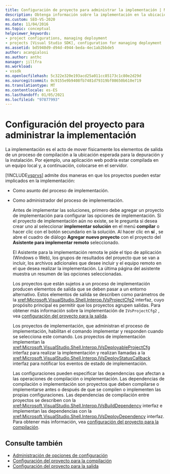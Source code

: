 ```yaml
---
title: Configuración de proyecto para administrar la implementación | Microsoft Docs
description: Obtenga información sobre la implementación en la ubicación esperada para la depuración e instalación, y las dos formas en que Visual Studio es compatible con proyectos que admiten la implementación de.
ms.custom: SEO-VS-2020
ms.date: 11/04/2016
ms.topic: conceptual
helpviewer_keywords:
- project configurations, managing deployment
- projects [Visual Studio SDK], configuration for managing deployment
ms.assetid: bd5940d9-d94d-4944-beda-4ec1ab2bbde5
author: acangialosi
ms.author: anthc
manager: jillfra
ms.workload:
- vssdk
ms.openlocfilehash: 5c322e320e193acd25a011cc85173c1c80e2d29d
ms.sourcegitcommit: 0c9155e9b9408fb7481d79319bf08650b610e719
ms.translationtype: MT
ms.contentlocale: es-ES
ms.lasthandoff: 01/05/2021
ms.locfileid: "97877993"
---
```

# <a name="project-configuration-for-managing-deployment"></a>Configuración del proyecto para administrar la implementación
La implementación es el acto de mover físicamente los elementos de salida de un proceso de compilación a la ubicación esperada para la depuración y la instalación. Por ejemplo, una aplicación web podría estar compilada en un equipo local y, a continuación, colocarse en el servidor.

 [!INCLUDE[vsprvs](../../code-quality/includes/vsprvs_md.md)] admite dos maneras en que los proyectos pueden estar implicados en la implementación:

- Como asunto del proceso de implementación.

- Como administrador del proceso de implementación.

  Antes de implementar las soluciones, primero debe agregar un proyecto de implementación para configurar las opciones de implementación. Si el proyecto de implementación aún no existe, se le pregunta si desea crear uno al seleccionar **implementar solución** en el menú **compilar** o hacer clic con el botón secundario en la solución. Al hacer clic en **sí** , se abre el cuadro de diálogo **Agregar nuevo proyecto** con el proyecto del **Asistente para implementar remoto** seleccionado.

  El Asistente para la implementación remota le pide el tipo de aplicación (Windows o Web), los grupos de resultados del proyecto que se van a incluir, los archivos adicionales que desee incluir y el equipo remoto en el que desea realizar la implementación. La última página del asistente muestra un resumen de las opciones seleccionadas.

  Los proyectos que están sujetos a un proceso de implementación producen elementos de salida que se deben pasar a un entorno alternativo. Estos elementos de salida se describen como parámetros de la <xref:Microsoft.VisualStudio.Shell.Interop.IVsProjectCfg2> interfaz, cuyo propósito principal es permitir que los proyectos agrupen salidas. Para obtener más información sobre la implementación de `IVsProjectCfg2` , vea [configuración del proyecto para la salida](../../extensibility/internals/project-configuration-for-output.md).

  Los proyectos de implementación, que administran el proceso de implementación, habilitan el comando implementar y responden cuando se selecciona este comando. Los proyectos de implementación implementan la <xref:Microsoft.VisualStudio.Shell.Interop.IVsDeployableProjectCfg> interfaz para realizar la implementación y realizan llamadas a la <xref:Microsoft.VisualStudio.Shell.Interop.IVsDeployStatusCallback> interfaz para notificar los eventos de estado de implementación.

  Las configuraciones pueden especificar las dependencias que afectan a las operaciones de compilación o implementación. Las dependencias de compilación o implementación son proyectos que deben compilarse o implementarse antes o después de que se compilen o implementen las propias configuraciones. Las dependencias de compilación entre proyectos se describen con la <xref:Microsoft.VisualStudio.Shell.Interop.IVsBuildDependency> interfaz e implementan las dependencias con la <xref:Microsoft.VisualStudio.Shell.Interop.IVsDeployDependency> interfaz. Para obtener más información, vea [configuración del proyecto para la compilación](../../extensibility/internals/project-configuration-for-building.md).

## <a name="see-also"></a>Consulte también
- [Administración de opciones de configuración](../../extensibility/internals/managing-configuration-options.md)
- [Configuración del proyecto para la compilación](../../extensibility/internals/project-configuration-for-building.md)
- [Configuración del proyecto para la salida](../../extensibility/internals/project-configuration-for-output.md)
